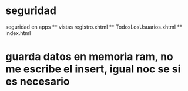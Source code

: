# seguridad
seguridad en apps
** vistas registro.xhtml
** TodosLosUsuarios.xhtml
** index.html

# guarda datos en memoria ram, no me escribe el insert, igual noc se si es necesario
